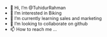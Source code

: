- 👋 Hi, I’m @TuhidurRahman
- 👀 I’m interested in Biking
- 🌱 I’m currently learning sales and marketing
- 💞️ I’m looking to collaborate on github
- 📫 How to reach me ...

<!---
Tuhidur/Tuhidur is a ✨ special ✨ repository because its `README.md` (this file) appears on your GitHub profile.
You can click the Preview link to take a look at your changes.
--->
